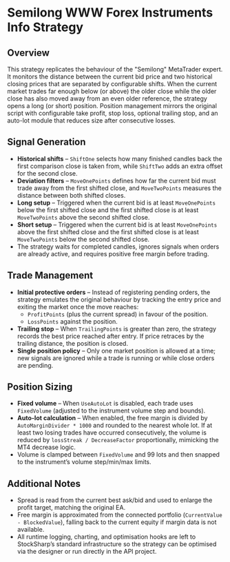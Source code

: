 # Semilong WWW Forex Instruments Info Strategy

## Overview
This strategy replicates the behaviour of the "Semilong" MetaTrader expert. It monitors the distance between the current bid price and two historical closing prices that are separated by configurable shifts. When the current market trades far enough below (or above) the older close while the older close has also moved away from an even older reference, the strategy opens a long (or short) position. Position management mirrors the original script with configurable take profit, stop loss, optional trailing stop, and an auto-lot module that reduces size after consecutive losses.

## Signal Generation
- **Historical shifts** – `ShiftOne` selects how many finished candles back the first comparison close is taken from, while `ShiftTwo` adds an extra offset for the second close.
- **Deviation filters** – `MoveOnePoints` defines how far the current bid must trade away from the first shifted close, and `MoveTwoPoints` measures the distance between both shifted closes.
- **Long setup** – Triggered when the current bid is at least `MoveOnePoints` below the first shifted close and the first shifted close is at least `MoveTwoPoints` above the second shifted close.
- **Short setup** – Triggered when the current bid is at least `MoveOnePoints` above the first shifted close and the first shifted close is at least `MoveTwoPoints` below the second shifted close.
- The strategy waits for completed candles, ignores signals when orders are already active, and requires positive free margin before trading.

## Trade Management
- **Initial protective orders** – Instead of registering pending orders, the strategy emulates the original behaviour by tracking the entry price and exiting the market once the move reaches:
  - `ProfitPoints` (plus the current spread) in favour of the position.
  - `LossPoints` against the position.
- **Trailing stop** – When `TrailingPoints` is greater than zero, the strategy records the best price reached after entry. If price retraces by the trailing distance, the position is closed.
- **Single position policy** – Only one market position is allowed at a time; new signals are ignored while a trade is running or while close orders are pending.

## Position Sizing
- **Fixed volume** – When `UseAutoLot` is disabled, each trade uses `FixedVolume` (adjusted to the instrument volume step and bounds).
- **Auto-lot calculation** – When enabled, the free margin is divided by `AutoMarginDivider * 1000` and rounded to the nearest whole lot. If at least two losing trades have occurred consecutively, the volume is reduced by `lossStreak / DecreaseFactor` proportionally, mimicking the MT4 decrease logic.
- Volume is clamped between `FixedVolume` and 99 lots and then snapped to the instrument’s volume step/min/max limits.

## Additional Notes
- Spread is read from the current best ask/bid and used to enlarge the profit target, matching the original EA.
- Free margin is approximated from the connected portfolio (`CurrentValue - BlockedValue`), falling back to the current equity if margin data is not available.
- All runtime logging, charting, and optimisation hooks are left to StockSharp’s standard infrastructure so the strategy can be optimised via the designer or run directly in the API project.
